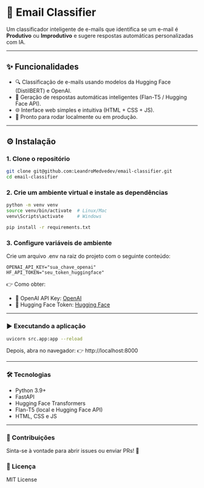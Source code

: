 # 📧 Email Classifier

Um classificador inteligente de e-mails que identifica se um e-mail é **Produtivo** ou **Improdutivo** e sugere respostas automáticas personalizadas com IA.

---

## ✨ Funcionalidades
- 🔍 Classificação de e-mails usando modelos da Hugging Face (DistilBERT) e OpenAI.
- 🤖 Geração de respostas automáticas inteligentes (Flan-T5 / Hugging Face API).
- 🌐 Interface web simples e intuitiva (HTML + CSS + JS).
- 🚀 Pronto para rodar localmente ou em produção.

---

## ⚙️ Instalação

### 1. Clone o repositório
```bash
git clone git@github.com:LeandroMedvedev/email-classifier.git
cd email-classifier
```

### 2. Crie um ambiente virtual e instale as dependências
```bash
python -m venv venv
source venv/bin/activate  # Linux/Mac
venv\Scripts\activate     # Windows

pip install -r requirements.txt
```

### 3. Configure variáveis de ambiente

Crie um arquivo .env na raiz do projeto com o seguinte conteúdo:
```env
OPENAI_API_KEY="sua_chave_openai"
HF_API_TOKEN="seu_token_huggingface"
```

👉 Como obter:
* 🔑 OpenAI API Key: [OpenAI](https://platform.openai.com/)
* 🔑 Hugging Face Token: [Hugging Face](https://huggingface.co/settings/tokens)

---

### ▶️ Executando a aplicação
```bash
uvicorn src.app:app --reload
```

Depois, abra no navegador:
👉 http://localhost:8000  

---

### 🛠 Tecnologias

* Python 3.9+
* FastAPI
* Hugging Face Transformers
* Flan-T5 (local e Hugging Face API)
* HTML, CSS e JS

---

### 🤝 Contribuições
Sinta-se à vontade para abrir issues ou enviar PRs! 🙌  

### 📜 Licença
MIT License
